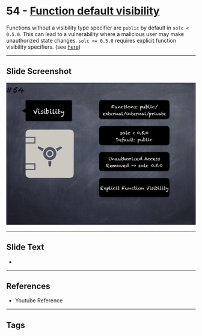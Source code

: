 # 54 - [Function default visibility](Function%20default%20visibility.md)
Functions without a visibility type specifier are `public` by default in `solc < 0.5.0`. This can lead to a vulnerability where a malicious user may make unauthorized state changes. `solc >= 0.5.0` requires explicit function visibility specifiers. (see [here](https://swcregistry.io/docs/SWC-100))

___
## Slide Screenshot
![054.png](../../images/pitfalls_and_best_practices101/054.png)
___
## Slide Text
- 
___
## References
- Youtube Reference
___
## Tags